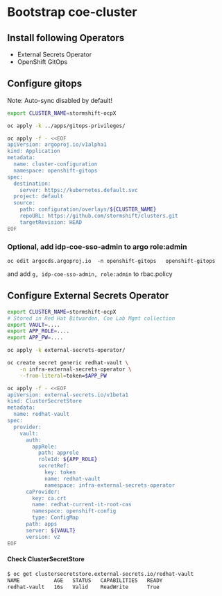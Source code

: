 # Bootstrap coe-cluster

## Install following Operators

 * External Secrets Operator
 * OpenShift GitOps

## Configure gitops

Note: Auto-sync disabled by default! 

```bash
export CLUSTER_NAME=stormshift-ocpX

oc apply -k ../apps/gitops-privileges/

oc apply -f - <<EOF
apiVersion: argoproj.io/v1alpha1
kind: Application
metadata:
  name: cluster-configuration
  namespace: openshift-gitops
spec:
  destination:
    server: https://kubernetes.default.svc
  project: default
  source:
    path: configuration/overlays/${CLUSTER_NAME}
    repoURL: https://github.com/stormshift/clusters.git
    targetRevision: HEAD
EOF

```

### Optional, add idp-coe-sso-admin to argo role:admin

```
oc edit argocds.argoproj.io  -n openshift-gitops   openshift-gitops
```

and add `g, idp-coe-sso-admin, role:admin` to rbac.policy


## Configure External Secrets Operator

```bash
export CLUSTER_NAME=stormshift-ocpX
# Stored in Red Hat Bitwarden, Coe Lab Mgmt collection
export VAULT=....
export APP_ROLE=....
export APP_PW=....

oc apply -k external-secrets-operator/

oc create secret generic redhat-vault \
    -n infra-external-secrets-operator \
    --from-literal=token=$APP_PW

oc apply -f - <<EOF
apiVersion: external-secrets.io/v1beta1
kind: ClusterSecretStore
metadata:
  name: redhat-vault
spec:
  provider:
    vault:
      auth:
        appRole:
          path: approle
          roleId: ${APP_ROLE}
          secretRef:
            key: token
            name: redhat-vault
            namespace: infra-external-secrets-operator
      caProvider:
        key: ca.crt
        name: redhat-current-it-root-cas
        namespace: openshift-config
        type: ConfigMap
      path: apps
      server: ${VAULT}
      version: v2
EOF

```

#### Check ClusterSecretStore

```bash
$ oc get clustersecretstore.external-secrets.io/redhat-vault
NAME           AGE   STATUS   CAPABILITIES   READY
redhat-vault   16s   Valid    ReadWrite      True
```

